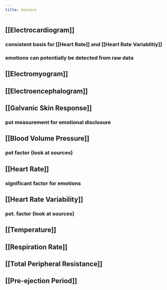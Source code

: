 ```yaml
---
title: Sensors
---
```


## [[Electrocardiogram]]
### consistent basis for [[Heart Rate]] and [[Heart Rate Variablitiy]]
### emotions can potentially be detected from raw data
## [[Electromyogram]]
## [[Electroencephalogram]]
## [[Galvanic Skin Response]]
### pot measurement for emotional disclosure
## [[Blood Volume Pressure]]
### pot factor (look at sources)
## [[Heart Rate]]
### significant factor for emotions
## [[Heart Rate Variability]]
### pot. factor (look at sources)
## [[Temperature]]
## [[Respiration Rate]]
## [[Total Peripheral Resistance]]
## [[Pre-ejection Period]]
##
